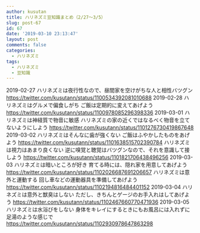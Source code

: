 ```yaml
---
author: kusutan
title: ハリネズミ豆知識まとめ（2/27〜3/5）
slug: post-67
id: 67
date: '2019-03-10 23:13:47'
layout: post
comments: false
categories:
  - ハリネズミ
tags:
  - ハリネズミ
  - 豆知識
---
```


2019-02-27 ハリネズミは夜行性なので、昼間家を空けがちな人と相性バツグン https://twitter.com/kusutann/status/1100534392081010688 2019-02-28 ハリネズミはグルメで偏食しがち ご飯は定期的に変えてあげよう https://twitter.com/kusutann/status/1100978085296398336 2019-03-01 ハリネズミは神経質で物音に敏感 ハリネズミの家の近くではなるべく物音を立てないようにしよう https://twitter.com/kusutann/status/1101276730419867648 2019-03-02 ハリネズミはそんなに歯が強くない ご飯はふやかしたものをあげよう https://twitter.com/kusutann/status/1101638515702390784 ハリネズミは視力はあまり良くない 逆に嗅覚と聴覚はバツグンなので、それを意識して接しよう https://twitter.com/kusutann/status/1101821706438496256 2019-03-03 ハリネズミは暗いところが好き 育てる時には、隠れ家を用意してあげよう https://twitter.com/kusutann/status/1102026687691206657 ハリネズミは意外と運動する 回し車などの運動器具を準備してあげよう https://twitter.com/kusutann/status/1102194816484401152 2019-03-04 ハリネズミは意外と獣臭はしない ただし、きちんとゲージのお手入れはしてあげよう https://twitter.com/kusutann/status/1102467660770471936 2019-03-05 ハリネズミは水浴びをしない 身体をキレイにするときにもお風呂には入れずに足湯のような感じで https://twitter.com/kusutann/status/1102930978647863298